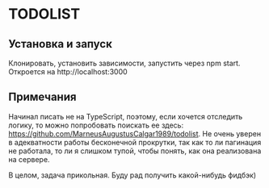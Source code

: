 # TODOLIST
## Установка и запуск
Клонировать, установить зависимости, запустить через npm start. Откроется на http://localhost:3000
## Примечания
Начинал писать не на TypeScript, поэтому, если хочется отследить логику, то можно попробовать поискать ее здесь: https://github.com/MarneusAugustusCalgar1989/todolist. 
Не очень уверен в адекватности работы бесконечной прокрутки, так как то ли пагинация не работала, то ли я слишком тупой, чтобы понять, как она реализована на сервере. 

В целом, задача прикольная. 
Буду рад получить какой-нибудь фидбэк)



